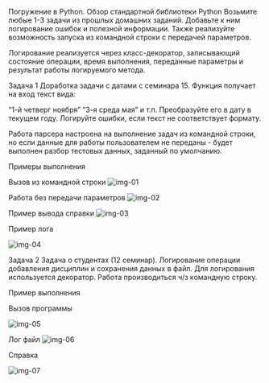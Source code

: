 Погружение в Python. Обзор стандартной библиотеки Python
Возьмите любые 1-3 задачи из прошлых домашних заданий. Добавьте к ним логирование ошибок и полезной информации. Также реализуйте возможность запуска из командной строки с передачей параметров.

Логирование реализуется через класс-декоратор, записывающий состояние операции, время выполнения, переданные параметры и результат работы логируемого метода.

Задача 1
Доработка задачи с датами с семинара 15.
Функция получает на вход текст вида:

“1-й четверг ноября”
“3-я среда мая” и т.п.
Преобразуйте его в дату в текущем году. Логируйте ошибки, если текст не соответствует формату.

Работа парсера настроена на выполнение задач из командной строки, но если данные для работы пользователем не переданы - будет выполнен разбор тестовых данных, заданный по умолчанию.

Примеры выполнения

Вызов из командной строки
![img-01](https://github.com/Amrik97/python_hm_15/assets/121186386/d5b336f9-be1e-4dcf-8a39-e5b9815152cc)

Работа без передачи параметров
![img-02](https://github.com/Amrik97/python_hm_15/assets/121186386/0743edbc-9e9b-4e07-afbb-22cd474c505e)

Пример вывода справки
![img-03](https://github.com/Amrik97/python_hm_15/assets/121186386/bcea3fea-7a3e-4373-8cd8-79b152fbb335)

Пример лога

![img-04](https://github.com/Amrik97/python_hm_15/assets/121186386/c872a5b2-45ea-4924-85e5-33e2c05c0f34)

Задача 2
Задача о студентах (12 семинар). Логирование операции добавления дисциплин и сохранения данных в файл. Для логирования используется декоратор. Работа производиться ч/з командную строку.

Пример выполнения

Вызов программы

![img-05](https://github.com/Amrik97/python_hm_15/assets/121186386/eef45586-e1d5-4557-a150-00d9b6471242)


Лог файл
![img-06](https://github.com/Amrik97/python_hm_15/assets/121186386/43d60437-5082-45aa-b26a-58e61b924872)


Справка

![img-07](https://github.com/Amrik97/python_hm_15/assets/121186386/e8e816f6-8bd1-4405-a0c0-7d5b525a35b2)
